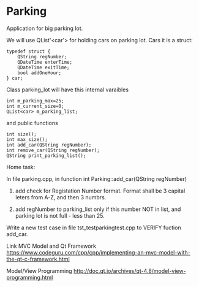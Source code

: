 # Parking
Application for big parking lot.

We will use QList'<car'> for holding cars on parking lot.
Cars it is a struct:
```
typedef struct {
    QString regNumber;
    QDateTime enterTime;
    QDateTime exitTime;
    bool addOneHour;
} car;
```

Class parking_lot will have this internal varaibles
```
int m_parking_max=25;
int m_current_size=0;
QList<car> m_parking_list;
```
and public functions
```
int size();
int max_size();
int add_car(QString regNumber);
int remove_car(QString regNumber);
QString print_parking_list();
```


Home task:

In file parking.cpp, 
in function 
int Parking::add_car(QString regNumber)
1) add check for Registation Number format.
Format shall be 3 capital leters from A-Z, and then 3 numbrs.

2) add regNumber to parking_list only if this number NOT in list, and parking lot is not full - less than 25.


Write a new test case in file tst_testparkingtest.cpp to VERIFY fuction add_car.

Link MVC Model and Qt Framework
https://www.codeguru.com/cpp/cpp/implementing-an-mvc-model-with-the-qt-c-framework.html

Model/View Programming
http://doc.qt.io/archives/qt-4.8/model-view-programming.html


